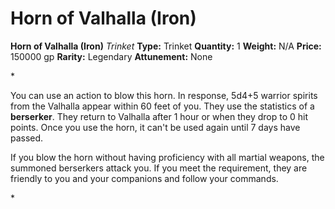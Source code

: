 # Horn of Valhalla (Iron)

**Horn of Valhalla (Iron)**
_Trinket_
**Type:** Trinket
**Quantity:** 1
**Weight:** N/A
**Price:** 150000 gp
**Rarity:** Legendary
**Attunement:** None

*<p>You can use an action to blow this horn. In response, 5d4+5 warrior spirits from the Valhalla appear within 60 feet of you. They use the statistics of a **berserker**. They return to Valhalla after 1 hour or when they drop to 0 hit points. Once you use the horn, it can't be used again until 7 days have passed.

If you blow the horn without having proficiency with all martial weapons, the summoned berserkers attack you. If you meet the requirement, they are friendly to you and your companions and follow your commands.</p>*